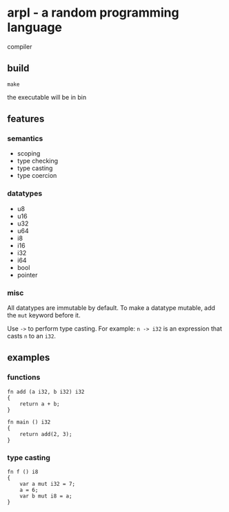 # arpl - a random programming language
compiler

## build
```
make
```
the executable will be in bin

## features

### semantics
* scoping
* type checking
* type casting
* type coercion

### datatypes
* u8
* u16
* u32
* u64
* i8
* i16
* i32
* i64
* bool
* pointer

### misc
All datatypes are immutable by default. To make a datatype mutable, add the `mut` keyword before it.

Use `->` to perform type casting. For example: `n -> i32` is an expression that casts `n` to an `i32`.

## examples

### functions
```arpl
fn add (a i32, b i32) i32
{
	return a + b;
}

fn main () i32
{
	return add(2, 3);
}
```

### type casting
```arpl
fn f () i8
{
	var a mut i32 = 7;
	a = 6;
	var b mut i8 = a;
}
```
